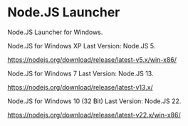 # Node.JS Launcher

Node.JS Launcher for Windows.

Node.JS for Windows XP Last Version: Node.JS 5.

https://nodejs.org/download/release/latest-v5.x/win-x86/

Node.JS for Windows 7 Last Version: Node.JS 13.

https://nodejs.org/download/release/latest-v13.x/

Node.JS for Windows 10 (32 Bit) Last Version: Node.JS 22.

https://nodejs.org/download/release/latest-v22.x/win-x86/

